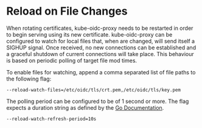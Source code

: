 # Reload on File Changes

When rotating certificates, kube-oidc-proxy needs to be restarted in order to
begin serving using its new certificate. kube-oidc-proxy can be configured to
watch for local files that, when are changed, will send itself a SIGHUP signal.
Once received, no new connections can be established and a graceful shutdown of
current connections will take place. This behaviour is based on periodic polling
of target file mod times.

To enable files for watching, append a comma separated list of file paths to the
following flag:

```
--reload-watch-files=/etc/oidc/tls/crt.pem,/etc/oidc/tls/key.pem
```

The polling period can be configured to be of 1 second or more. The flag expects
a duration string as defined by the [Go
Documentation](https://golang.org/pkg/time/#ParseDuration).

```
--reload-watch-refresh-period=10s
```
